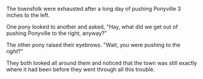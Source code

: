 The townsfolk were exhausted after a long day of pushing Ponyville 3 inches to the left.

One pony looked to another and asked, "Hay, what did we get out of pushing Ponyville to the right, anyway?"

The other pony raised their eyebrows. "Wait, you were pushing to the *right*?"

They both looked all around them and noticed that the town was still exactly where it had been before they went through all this trouble.